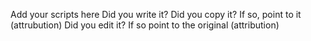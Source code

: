 Add your scripts here 
Did you write it?
Did you copy it? If so, point to it (attrubution)
Did you edit it? If so point to the original (attribution)
